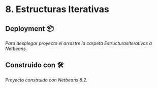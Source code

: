 # 8. Estructuras Iterativas

## Deployment 📦

_Para desplegar proyecto el arrastre la carpeta EstructurasIterativas a Netbeans._

## Construido con 🛠️

_Proyecto construido con Netbeans 8.2._